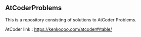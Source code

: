 ## AtCoderProblems

This is a repository consisting of solutions to AtCoder Problems.

AtCoder link : https://kenkoooo.com/atcoder#/table/
